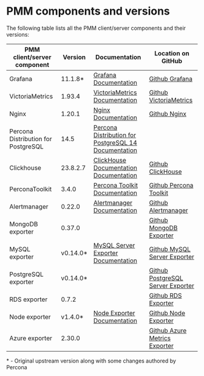 # PMM components and versions

The following table lists all the PMM client/server components and their versions:

| PMM client/server component |Version | Documentation |Location on GitHub|
|-----------------------------|--------|---------------|------------------|
| Grafana  | 11.1.8*    | [Grafana Documentation](https://grafana.com/docs/grafana/latest/)|[Github Grafana](https://github.com/percona-platform/grafana)|
| VictoriaMetrics| 1.93.4    | [VictoriaMetrics Documentation](https://docs.victoriametrics.com/)|[Github VictoriaMetrics](https://github.com/VictoriaMetrics/VictoriaMetrics)    |
| Nginx    | 1.20.1 | [Nginx Documentation](http://nginx.org/en/docs/)|[Github Nginx](https://github.com/nginx/nginx-releases)                                                    |
| Percona Distribution for PostgreSQL  | 14.5    | [Percona Distribution for PostgreSQL 14 Documentation](https://www.percona.com/doc/postgresql/LATEST/index.html)|              |
| Clickhouse| 23.8.2.7 |[ClickHouse Documentation Documentation](https://clickhouse.com/docs/en/)|[Github ClickHouse](https://github.com/ClickHouse/ClickHouse)|
| PerconaToolkit  | 3.4.0    | [Percona Toolkit Documentation](https://www.percona.com/doc/percona-toolkit/3.0/index.html)|[Github Percona Toolkit](https://github.com/percona/percona-toolkit)|
| Alertmanager  | 0.22.0   | [Alertmanager Documentation](https://prometheus.io/docs/alerting/latest/alertmanager/)|[Github Alertmanager](https://github.com/prometheus/alertmanager)|
| MongoDB exporter  | 0.37.0    | |[Github MongoDB Exporter](https://github.com/percona/mongodb_exporter)|
| MySQL exporter| v0.14.0*   | [MySQL Server Exporter Documentation](https://grafana.com/oss/prometheus/exporters/mysql-exporter/)|[Github MySQL Server Exporter](https://github.com/percona/mysqld_exporter)    |
| PostgreSQL exporter| v0.14.0*   |            |[Github PostgreSQL Server Exporter](https://github.com/percona/postgres_exporter)    |
| RDS exporter  | 0.7.2    | |[Github RDS Exporter](https://github.com/percona/rds_exporter)|
| Node exporter | v1.4.0*  | [Node Exporter Documentation](https://prometheus.io/docs/guides/node-exporter/)|[Github Node Exporter](https://github.com/percona/node_exporter)    |
| Azure exporter| 2.30.0   |            | [Github Azure Metrics Exporter](https://github.com/percona/azure_metrics_exporter)    |
\* - Original upstream version along with some changes authored by Percona


